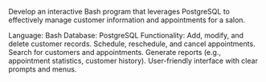 Develop an interactive Bash program that leverages PostgreSQL to effectively manage customer information and appointments for a salon.

Language: Bash
Database: PostgreSQL
Functionality:
Add, modify, and delete customer records.
Schedule, reschedule, and cancel appointments.
Search for customers and appointments.
Generate reports (e.g., appointment statistics, customer history).
User-friendly interface with clear prompts and menus.
